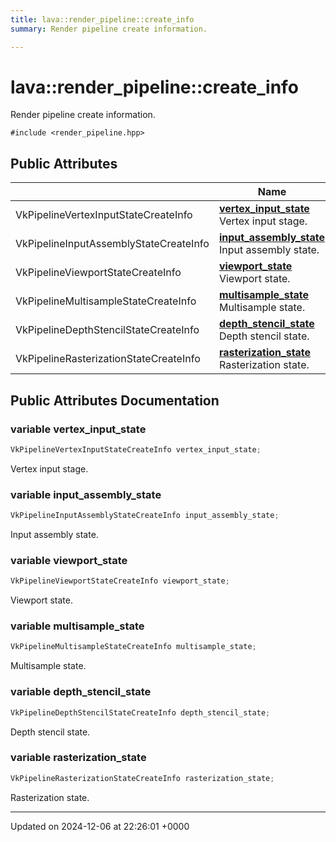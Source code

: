 ```yaml
---
title: lava::render_pipeline::create_info
summary: Render pipeline create information. 

---
```


# lava::render_pipeline::create_info



Render pipeline create information. 


`#include <render_pipeline.hpp>`

## Public Attributes

|                | Name           |
| -------------- | -------------- |
| VkPipelineVertexInputStateCreateInfo | **[vertex_input_state](/_doxybook/Classes/structlava_1_1render__pipeline_1_1create__info.md#variable-vertex-input-state)** <br>Vertex input stage.  |
| VkPipelineInputAssemblyStateCreateInfo | **[input_assembly_state](/_doxybook/Classes/structlava_1_1render__pipeline_1_1create__info.md#variable-input-assembly-state)** <br>Input assembly state.  |
| VkPipelineViewportStateCreateInfo | **[viewport_state](/_doxybook/Classes/structlava_1_1render__pipeline_1_1create__info.md#variable-viewport-state)** <br>Viewport state.  |
| VkPipelineMultisampleStateCreateInfo | **[multisample_state](/_doxybook/Classes/structlava_1_1render__pipeline_1_1create__info.md#variable-multisample-state)** <br>Multisample state.  |
| VkPipelineDepthStencilStateCreateInfo | **[depth_stencil_state](/_doxybook/Classes/structlava_1_1render__pipeline_1_1create__info.md#variable-depth-stencil-state)** <br>Depth stencil state.  |
| VkPipelineRasterizationStateCreateInfo | **[rasterization_state](/_doxybook/Classes/structlava_1_1render__pipeline_1_1create__info.md#variable-rasterization-state)** <br>Rasterization state.  |

## Public Attributes Documentation

### variable vertex_input_state

```cpp
VkPipelineVertexInputStateCreateInfo vertex_input_state;
```

Vertex input stage. 

### variable input_assembly_state

```cpp
VkPipelineInputAssemblyStateCreateInfo input_assembly_state;
```

Input assembly state. 

### variable viewport_state

```cpp
VkPipelineViewportStateCreateInfo viewport_state;
```

Viewport state. 

### variable multisample_state

```cpp
VkPipelineMultisampleStateCreateInfo multisample_state;
```

Multisample state. 

### variable depth_stencil_state

```cpp
VkPipelineDepthStencilStateCreateInfo depth_stencil_state;
```

Depth stencil state. 

### variable rasterization_state

```cpp
VkPipelineRasterizationStateCreateInfo rasterization_state;
```

Rasterization state. 

-------------------------------

Updated on 2024-12-06 at 22:26:01 +0000